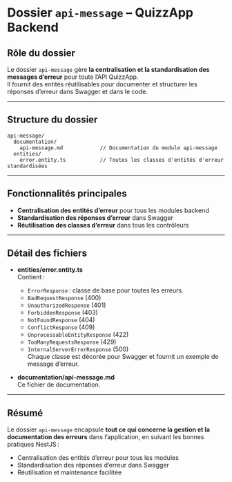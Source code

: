 # Dossier `api-message` – QuizzApp Backend

## Rôle du dossier

Le dossier `api-message` gère **la centralisation et la standardisation des messages d’erreur** pour toute l’API QuizzApp.  
Il fournit des entités réutilisables pour documenter et structurer les réponses d’erreur dans Swagger et dans le code.

---

## Structure du dossier

```
api-message/
  documentation/
    api-message.md            // Documentation du module api-message
  entities/
    error.entity.ts           // Toutes les classes d'entités d'erreur standardisées
```

---

## Fonctionnalités principales

- **Centralisation des entités d’erreur** pour tous les modules backend
- **Standardisation des réponses d’erreur** dans Swagger
- **Réutilisation des classes d’erreur** dans tous les contrôleurs

---

## Détail des fichiers

- **entities/error.entity.ts**  
  Contient :
  - `ErrorResponse` : classe de base pour toutes les erreurs.
  - `BadRequestResponse` (400)
  - `UnauthorizedResponse` (401)
  - `ForbiddenResponse` (403)
  - `NotFoundResponse` (404)
  - `ConflictResponse` (409)
  - `UnprocessableEntityResponse` (422)
  - `TooManyRequestsResponse` (429)
  - `InternalServerErrorResponse` (500)  
    Chaque classe est décorée pour Swagger et fournit un exemple de message d’erreur.

- **documentation/api-message.md**  
  Ce fichier de documentation.

---

## Résumé

Le dossier `api-message` encapsule **tout ce qui concerne la gestion et la documentation des erreurs** dans l’application, en suivant les bonnes pratiques NestJS :

- Centralisation des entités d’erreur pour tous les modules
- Standardisation des réponses d’erreur dans Swagger
- Réutilisation et maintenance facilitée
